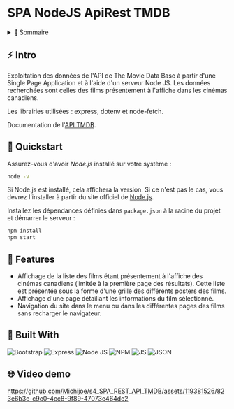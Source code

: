 # SPA NodeJS ApiRest TMDB

<!-- TABLE OF CONTENTS -->
<details>
  <summary>🏁 Sommaire</summary>
  <ol>
    <li><a href="#-intro">Intro</a></li>
    <li><a href="#-quickstart">Quickstart</a></li>
    <li><a href="#-features">Features</a></li>
    <li><a href="#-built-with">Built with</a></li>
    <li><a href="#-video-demo">Video Demo</a></li>
  </ol>
</details>

## ⚡ Intro

Exploitation des données de l'API de The Movie Data Base à partir d'une Single Page Application et à l'aide d'un serveur Node JS.
Les données recherchées sont celles des films présentement à l'affiche dans les cinémas canadiens.

Les librairies utilisées : express, dotenv et node-fetch.

Documentation de l'[API TMDB](https://developer.themoviedb.org/reference/intro/getting-started).

## 🚀 Quickstart

Assurez-vous d'avoir *Node.js* installé sur votre système :
```bash
node -v
```
Si Node.js est installé, cela affichera la version. Si ce n'est pas le cas, vous devrez l'installer à partir du site officiel de [Node.js](https://nodejs.org/).

Installez les dépendances définies dans `package.json` à la racine du projet et démarrer le serveur :
```bash
npm install
npm start
```

## 🎯 Features

- Affichage de la liste des films étant présentement à l'affiche des cinémas canadiens (limitée à la première page des résultats). Cette liste est présentée sous la forme d'une grille des différents posters des films.
- Affichage d'une page détaillant les informations du film sélectionné.
- Navigation du site dans le menu ou dans les différentes pages des films sans recharger le navigateur.

## 🤖 Built With
![Bootstrap](https://img.shields.io/badge/Bootstrap-563D7C?style=for-the-badge&logo=bootstrap&logoColor=white) ![Express](https://img.shields.io/badge/Express%20js-000000?style=for-the-badge&logo=express&logoColor=white) ![Node JS](https://img.shields.io/badge/Node%20js-339933?style=for-the-badge&logo=nodedotjs&logoColor=white) ![NPM](https://img.shields.io/badge/npm-CB3837?style=for-the-badge&logo=npm&logoColor=white) ![JS](https://img.shields.io/badge/JavaScript-323330?style=for-the-badge&logo=javascript&logoColor=F7DF1E) ![JSON](https://img.shields.io/badge/json-5E5C5C?style=for-the-badge&logo=json&logoColor=white)

## 🌐 Video demo

https://github.com/Michijoe/s4_SPA_REST_API_TMDB/assets/119381526/823e6b3e-c9c0-4cc8-9f89-47073e464de2


